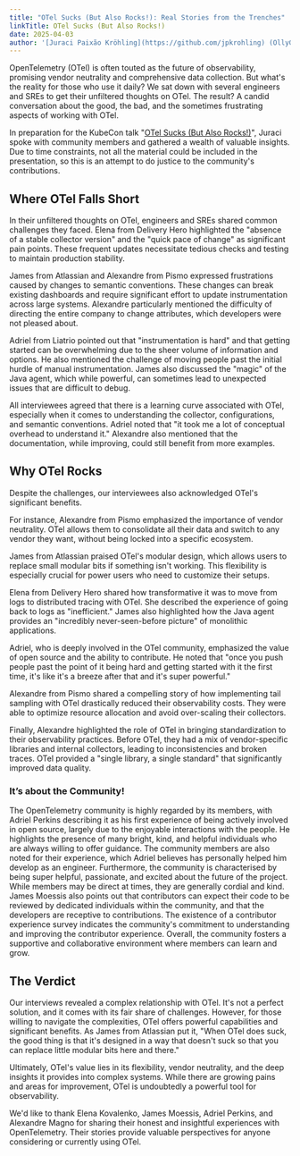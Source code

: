 ```yaml
---
title: "OTel Sucks (But Also Rocks!): Real Stories from the Trenches"
linkTitle: OTel Sucks (But Also Rocks!)
date: 2025-04-03
author: '[Juraci Paixão Kröhling](https://github.com/jpkrohling) (OllyGarden)'
---
```


OpenTelemetry (OTel) is often touted as the future of observability, promising vendor neutrality and comprehensive data collection. But what's the reality for those who use it daily? We sat down with several engineers and SREs to get their unfiltered thoughts on OTel. The result? A candid conversation about the good, the bad, and the sometimes frustrating aspects of working with OTel.

In preparation for the KubeCon talk "[OTel Sucks (But Also Rocks!)](https://sched.co/1txHm)", Juraci spoke with community members and gathered a wealth of valuable insights. Due to time constraints, not all the material could be included in the presentation, so this is an attempt to do justice to the community's contributions.

## Where OTel Falls Short

In their unfiltered thoughts on OTel, engineers and SREs shared common challenges they faced. Elena from Delivery Hero highlighted the "absence of a stable collector version" and the "quick pace of change" as significant pain points. These frequent updates necessitate tedious checks and testing to maintain production stability.

James from Atlassian and Alexandre from Pismo expressed frustrations caused by changes to semantic conventions. These changes can break existing dashboards and require significant effort to update instrumentation across large systems. Alexandre particularly mentioned the difficulty of directing the entire company to change attributes, which developers were not pleased about.

Adriel from Liatrio pointed out that "instrumentation is hard" and that getting started can be overwhelming due to the sheer volume of information and options. He also mentioned the challenge of moving people past the initial hurdle of manual instrumentation. James also discussed the "magic" of the Java agent, which while powerful, can sometimes lead to unexpected issues that are difficult to debug.

All interviewees agreed that there is a learning curve associated with OTel, especially when it comes to understanding the collector, configurations, and semantic conventions. Adriel noted that "it took me a lot of conceptual overhead to understand it." Alexandre also mentioned that the documentation, while improving, could still benefit from more examples.

## Why OTel Rocks

Despite the challenges, our interviewees also acknowledged OTel's significant benefits.

For instance, Alexandre from Pismo emphasized the importance of vendor neutrality. OTel allows them to consolidate all their data and switch to any vendor they want, without being locked into a specific ecosystem.

James from Atlassian praised OTel's modular design, which allows users to replace small modular bits if something isn't working. This flexibility is especially crucial for power users who need to customize their setups.

Elena from Delivery Hero shared how transformative it was to move from logs to distributed tracing with OTel. She described the experience of going back to logs as "inefficient." James also highlighted how the Java agent provides an "incredibly never-seen-before picture" of monolithic applications.

Adriel, who is deeply involved in the OTel community, emphasized the value of open source and the ability to contribute. He noted that "once you push people past the point of it being hard and getting started with it the first time, it's like it's a breeze after that and it's super powerful."

Alexandre from Pismo shared a compelling story of how implementing tail sampling with OTel drastically reduced their observability costs. They were able to optimize resource allocation and avoid over-scaling their collectors.

Finally, Alexandre highlighted the role of OTel in bringing standardization to their observability practices. Before OTel, they had a mix of vendor-specific libraries and internal collectors, leading to inconsistencies and broken traces. OTel provided a "single library, a single standard" that significantly improved data quality.

### It’s about the Community!

The OpenTelemetry community is highly regarded by its members, with Adriel Perkins describing it as his first experience of being actively involved in open source, largely due to the enjoyable interactions with the people. He highlights the presence of many bright, kind, and helpful individuals who are always willing to offer guidance. The community members are also noted for their experience, which Adriel believes has personally helped him develop as an engineer. Furthermore, the community is characterised by being super helpful, passionate, and excited about the future of the project. While members may be direct at times, they are generally cordial and kind. James Moessis also points out that contributors can expect their code to be reviewed by dedicated individuals within the community, and that the developers are receptive to contributions. The existence of a contributor experience survey indicates the community's commitment to understanding and improving the contributor experience. Overall, the community fosters a supportive and collaborative environment where members can learn and grow.

## The Verdict

Our interviews revealed a complex relationship with OTel. It's not a perfect solution, and it comes with its fair share of challenges. However, for those willing to navigate the complexities, OTel offers powerful capabilities and significant benefits. As James from Atlassian put it, "When OTel does suck, the good thing is that it's designed in a way that doesn't suck so that you can replace little modular bits here and there."

Ultimately, OTel's value lies in its flexibility, vendor neutrality, and the deep insights it provides into complex systems. While there are growing pains and areas for improvement, OTel is undoubtedly a powerful tool for observability.

We'd like to thank Elena Kovalenko, James Moessis, Adriel Perkins, and Alexandre Magno for sharing their honest and insightful experiences with OpenTelemetry. Their stories provide valuable perspectives for anyone considering or currently using OTel.
